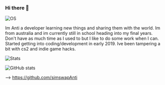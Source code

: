 ### Hi there 👋
![OS](https://img.shields.io/badge/Windows-0078D6?style=for-the-badge&logo=windows&logoColor=white)


Im Anti a developer learning new things and sharing them with the world.
Im from australia and im currently still in school heading into my final years.
Don't have as much time as I used to but I like to do some work when I can.
Started getting into coding/development in early 2019.
Ive been tampering a bit with cs2 and indie game hacks.

![Stats](https://github-profile-summary-cards.vercel.app/api/cards/profile-details?username=simswapAnti)

![GitHub stats](https://github-readme-stats.vercel.app/api?username=simswapAnti&show_icons=true)

-->
https://github.com/simswapAnti
